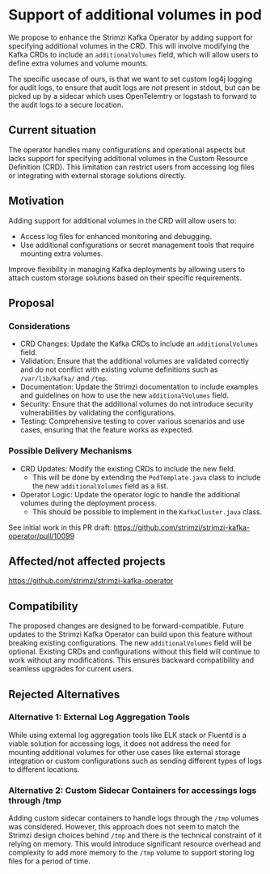 # Support of additional volumes in pod

We propose to enhance the Strimzi Kafka Operator by adding support for specifying additional volumes in the CRD. This will involve modifying the Kafka CRDs to include an `additionalVolumes` field, which will allow users to define extra volumes and volume mounts.

The specific usecase of ours, is that we want to set custom log4j logging for audit logs, to ensure that audit logs are *not* present in stdout, but can be picked up by a sidecar which uses OpenTelemtry or logstash to forward to the audit logs to a secure location.

## Current situation

The operator handles many configurations and operational aspects but lacks support for specifying additional volumes in the Custom Resource Definition (CRD). This limitation can restrict users from accessing log files or integrating with external storage solutions directly.

## Motivation

Adding support for additional volumes in the CRD will allow users to:

 - Access log files for enhanced monitoring and debugging.
 - Use additional configurations or secret management tools that require mounting extra volumes.

Improve flexibility in managing Kafka deployments by allowing users to attach custom storage solutions based on their specific requirements.

## Proposal

### Considerations

- CRD Changes: Update the Kafka CRDs to include an `additionalVolumes` field.
- Validation: Ensure that the additional volumes are validated correctly and do not conflict with existing volume definitions such as `/var/lib/kafka/` and `/tmp`.
- Documentation: Update the Strimzi documentation to include examples and guidelines on how to use the new `additionalVolumes` field.
- Security: Ensure that the additional volumes do not introduce security vulnerabilities by validating the configurations.
- Testing: Comprehensive testing to cover various scenarios and use cases, ensuring that the feature works as expected.

### Possible Delivery Mechanisms

- CRD Updates: Modify the existing CRDs to include the new field.
  - This will be done by extending the `PodTemplate.java` class to include the new `additionalVolumes` field as a list.
- Operator Logic: Update the operator logic to handle the additional volumes during the deployment process.
  - This should be possible to implement in the `KafkaCluster.java` class.

See initial work in this PR draft:
<https://github.com/strimzi/strimzi-kafka-operator/pull/10099>

## Affected/not affected projects

<https://github.com/strimzi/strimzi-kafka-operator>

## Compatibility

The proposed changes are designed to be forward-compatible. Future updates to the Strimzi Kafka Operator can build upon this feature without breaking existing configurations.
The new `additionalVolumes` field will be optional. Existing CRDs and configurations without this field will continue to work without any modifications. This ensures backward compatibility and seamless upgrades for current users.

## Rejected Alternatives

### Alternative 1: External Log Aggregation Tools
While using external log aggregation tools like ELK stack or Fluentd is a viable solution for accessing logs, it does not address the need for mounting additional volumes for other use cases like external storage integration or custom configurations such as sending different types of logs to different locations.

### Alternative 2: Custom Sidecar Containers for accessings logs through /tmp

Adding custom sidecar containers to handle logs through the `/tmp` volumes was considered. However, this approach does not seem to match the Strimzi design choices behind `/tmp` and there is the technical constraint of it relying on memory. This would introduce significant resource overhead and complexity to add more memory to the `/tmp` volume to support storing log files for a period of time.


